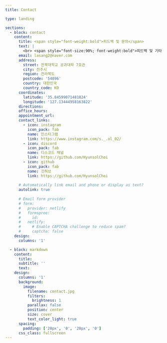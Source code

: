 ```yaml
---
title: Contact

type: landing

sections:
  - block: contact
    content:
      title: <span style="font-weight:bold">피드백 및 문의</span>
      text: | 
        <br> <span style="font-size:90%; font-weight:bold">피드백 및 기타 문의사항은 아래 내용들을 참고해주시면 감사하겠습니다.</span><br>
      email: lasang2@naver.com
      address:
        street: 전북대학교 공과대학 7호관
        city: 전주시
        region: 전라북도
        postcode: '54896'
        country: 대한민국
        country_code: KO
      coordinates:
        latitude: '35.84599071481824'
        longitude: '127.13444958163822'
      directions: 
      office_hours:
      appointment_url: 
      contact_links:
        - icon: instagram
          icon_pack: fab
          name: 인스타그램
          link: https://www.instagram.com/s._.ol_02/
        - icon: discord
          icon_pack: fab
          name: 디스코드 채널
          link: https://github.com/HyunsolChoi
        - icon: github
          icon_pack: fab
          name: 깃허브
          link: https://github.com/HyunsolChoi
    
      # Automatically link email and phone or display as text?
      autolink: true
    
      # Email form provider
      # form:
      #   provider: netlify
      #   formspree:
      #     id:
      #   netlify:
      #     # Enable CAPTCHA challenge to reduce spam?
      #     captcha: false
    design:
      columns: '1'

  - block: markdown
    content:
      title:
      subtitle: ''
      text:
    design:
      columns: '1'
      background:
        image: 
          filename: contact.jpg
          filters:
            brightness: 1
          parallax: false
          position: center
          size: cover
          text_color_light: true
      spacing:
        padding: ['20px', '0', '20px', '0']
      css_class: fullscreen
---
```

